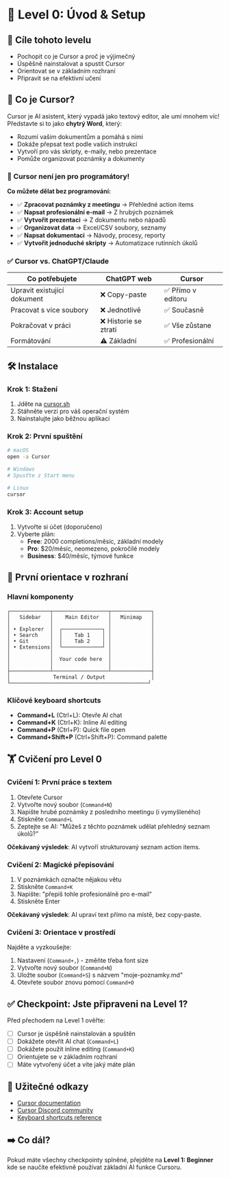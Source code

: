# 🚀 Level 0: Úvod & Setup

## 🎯 Cíle tohoto levelu
- Pochopit co je Cursor a proč je výjimečný
- Úspěšně nainstalovat a spustit Cursor
- Orientovat se v základním rozhraní
- Připravit se na efektivní učení

## 📖 Co je Cursor?

Cursor je AI asistent, který vypadá jako textový editor, ale umí mnohem víc! Představte si to jako **chytrý Word**, který:
- Rozumí vašim dokumentům a pomáhá s nimi
- Dokáže přepsat text podle vašich instrukcí
- Vytvoří pro vás skripty, e-maily, nebo prezentace
- Pomůže organizovat poznámky a dokumenty

### 🎯 Cursor není jen pro programátory!
**Co můžete dělat bez programování:**
- ✅ **Zpracovat poznámky z meetingu** → Přehledné action items
- ✅ **Napsat profesionální e-mail** → Z hrubých poznámek
- ✅ **Vytvořit prezentaci** → Z dokumentu nebo nápadů
- ✅ **Organizovat data** → Excel/CSV soubory, seznamy
- ✅ **Napsat dokumentaci** → Návody, procesy, reporty
- ✅ **Vytvořit jednoduché skripty** → Automatizace rutinních úkolů

### ✅ Cursor vs. ChatGPT/Claude
| Co potřebujete | ChatGPT web | Cursor |
|----------------|-------------|---------|
| Upravit existující dokument | ❌ Copy-paste | ✅ Přímo v editoru |
| Pracovat s více soubory | ❌ Jednotlivě | ✅ Současně |
| Pokračovat v práci | ❌ Historie se ztratí | ✅ Vše zůstane |
| Formátování | ⚠️ Základní | ✅ Profesionální |

## 🛠️ Instalace

### Krok 1: Stažení
1. Jděte na [cursor.sh](https://cursor.sh)
2. Stáhněte verzi pro váš operační systém
3. Nainstalujte jako běžnou aplikaci

### Krok 2: První spuštění
```bash
# macOS
open -a Cursor

# Windows
# Spusťte z Start menu

# Linux
cursor
```

### Krok 3: Account setup
1. Vytvořte si účet (doporučeno)
2. Vyberte plán:
   - **Free**: 2000 completions/měsíc, základní modely
   - **Pro**: $20/měsíc, neomezeno, pokročilé modely
   - **Business**: $40/měsíc, týmové funkce

## 🎨 První orientace v rozhraní

### Hlavní komponenty
```
┌─────────────┬──────────────────┬─────────────┐
│   Sidebar   │    Main Editor   │   Minimap   │
│             │                  │             │
│ • Explorer  │  ┌─────────────┐ │             │
│ • Search    │  │    Tab 1    │ │             │
│ • Git       │  │    Tab 2    │ │             │
│ • Extensions│  └─────────────┘ │             │
│             │                  │             │
│             │  Your code here  │             │
│             │                  │             │
├─────────────┴──────────────────┴─────────────┤
│              Terminal / Output               │
└─────────────────────────────────────────────┘
```

### Klíčové keyboard shortcuts
- **Command+L** (Ctrl+L): Otevře AI chat
- **Command+K** (Ctrl+K): Inline AI editing
- **Command+P** (Ctrl+P): Quick file open
- **Command+Shift+P** (Ctrl+Shift+P): Command palette

## 🏋️ Cvičení pro Level 0

### Cvičení 1: První práce s textem
1. Otevřete Cursor
2. Vytvořte nový soubor (`Command+N`)
3. Napište hrubé poznámky z posledního meetingu (i vymyšleného)
4. Stiskněte `Command+L`
5. Zeptejte se AI: "Můžeš z těchto poznámek udělat přehledný seznam úkolů?"

**Očekávaný výsledek**: AI vytvoří strukturovaný seznam action items.

### Cvičení 2: Magické přepisování
1. V poznámkách označte nějakou větu
2. Stiskněte `Command+K`
3. Napište: "přepiš tohle profesionálně pro e-mail"
4. Stiskněte Enter

**Očekávaný výsledek**: AI upraví text přímo na místě, bez copy-paste.

### Cvičení 3: Orientace v prostředí
Najděte a vyzkoušejte:
1. Nastavení (`Command+,`) - změňte třeba font size
2. Vytvořte nový soubor (`Command+N`)
3. Uložte soubor (`Command+S`) s názvem "moje-poznamky.md"
4. Otevřete soubor znovu pomocí `Command+O`

## ✅ Checkpoint: Jste připraveni na Level 1?

Před přechodem na Level 1 ověřte:
- [ ] Cursor je úspěšně nainstalován a spuštěn
- [ ] Dokážete otevřít AI chat (`Command+L`)
- [ ] Dokážete použít inline editing (`Command+K`)
- [ ] Orientujete se v základním rozhraní
- [ ] Máte vytvořený účet a víte jaký máte plán

## 🔗 Užitečné odkazy
- [Cursor documentation](https://docs.cursor.sh)
- [Cursor Discord community](https://discord.gg/cursor)
- [Keyboard shortcuts reference](https://docs.cursor.sh/shortcuts)

## ➡️ Co dál?
Pokud máte všechny checkpointy splněné, přejděte na **Level 1: Beginner** kde se naučíte efektivně používat základní AI funkce Cursoru.